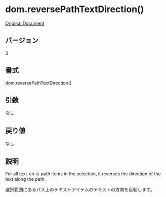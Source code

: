 # dom.reversePathTextDirection()

[Original Document](http://help.adobe.com/en_US/fireworks/cs/extend/WS5b3ccc516d4fbf351e63e3d1183c94856c-7bac.html)

## バージョン

3

## 書式

dom.reversePathTextDirection()

## 引数

なし

## 戻り値

なし

## 説明

For all text-on-a-path items in the selection, it reverses the direction of the text along the path.

選択範囲にあるパス上のテキストアイテムのテキストの方向を反転します。